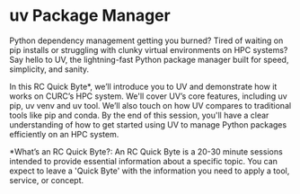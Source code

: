 # uv Package Manager

Python dependency management getting you burned? Tired of waiting on pip installs or struggling with clunky virtual environments on HPC systems? Say hello to UV, the lightning-fast Python package manager built for speed, simplicity, and sanity.

In this RC Quick Byte*, we’ll introduce you to UV and demonstrate how it works on CURC’s HPC system. We'll cover UV’s core features, including uv pip, uv venv and uv tool. We’ll also touch on how UV compares to traditional tools like pip and conda. By the end of this session, you'll have a clear understanding of how to get started using UV to manage Python packages efficiently on an HPC system.

*What’s an RC Quick Byte?: An RC Quick Byte is a 20-30 minute sessions intended to provide essential information about a specific topic. You can expect to leave a 'Quick Byte' with the information you need to apply a tool, service, or concept.
